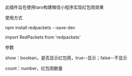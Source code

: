 此插件旨在使用taro构建微信小程序实现红包雨效果

使用方式

npm install redpackets --save-dev

import RedPackets from 'redpackets'

<RedPackets 
  show={showRedPackets} 
  count={60} />


参数

show：boolean，是否显示红包雨，true--显示；false--不显示

count：number，红包雨数量
